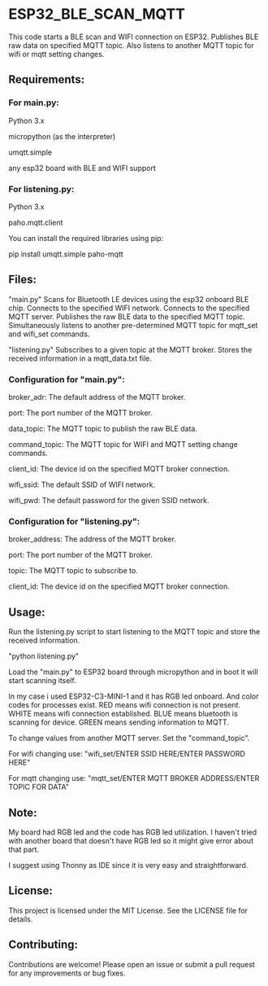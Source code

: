 # ESP32_BLE_SCAN_MQTT
This code starts a BLE scan and WIFI connection on ESP32. Publishes BLE raw data on specified MQTT topic. Also listens to another MQTT topic for wifi or mqtt setting changes.

## Requirements:

### For main.py:
Python 3.x

micropython (as the interpreter)

umqtt.simple

any esp32 board with BLE and WIFI support

### For listening.py:
Python 3.x

paho.mqtt.client


You can install the required libraries using pip:

pip install umqtt.simple paho-mqtt

## Files:

"main.py"
Scans for Bluetooth LE devices using the esp32 onboard BLE chip.
Connects to the specified WIFI network.
Connects to the specified MQTT server.
Publishes the raw BLE data to the specified MQTT topic.
Simultaneously listens to another pre-determined MQTT topic for mqtt_set and wifi_set commands.

"listening.py"
Subscribes to a given topic at the MQTT broker.
Stores the received information in a mqtt_data.txt file.

### Configuration for "main.py":
broker_adr: The default address of the MQTT broker.

port: The port number of the MQTT broker.

data_topic: The MQTT topic to publish the raw BLE data.

command_topic: The MQTT topic for WIFI and MQTT setting change commands.

client_id: The device id on the specified MQTT broker connection.

wifi_ssid: The default SSID of WIFI network.

wifi_pwd: The default password for the given SSID network.


### Configuration for "listening.py":
broker_address: The address of the MQTT broker.

port: The port number of the MQTT broker.

topic: The MQTT topic to subscribe to.

client_id: The device id on the specified MQTT broker connection.

## Usage:
Run the listening.py script to start listening to the MQTT topic and store the received information.

"python listening.py"

Load the "main.py" to ESP32 board through micropython and in boot it will start scanning itself.

In my case i used ESP32-C3-MINI-1 and it has RGB led onboard. And color codes for processes exist.
RED means wifi connection is not present. WHITE means wifi connection established. BLUE means bluetooth is scanning for device. GREEN means sending information to MQTT.

To change values from another MQTT server. Set the "command_topic".

For wifi changing use: "wifi_set/ENTER SSID HERE/ENTER PASSWORD HERE"

For mqtt changing use: "mqtt_set/ENTER MQTT BROKER ADDRESS/ENTER TOPIC FOR DATA"



## Note:
My board had RGB led and the code has RGB led utilization. I haven't tried with another board that doesn't have RGB led so it might give error about that part.

I suggest using Thonny as IDE since it is very easy and straightforward.

## License:
This project is licensed under the MIT License. See the LICENSE file for details.

## Contributing:
Contributions are welcome! Please open an issue or submit a pull request for any improvements or bug fixes.







